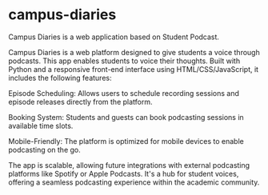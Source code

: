 # campus-diaries
Campus Diaries is a web application based on Student Podcast.

Campus Diaries is a web platform designed to give students a voice through podcasts. This app enables students to voice their thoughts. Built with Python and a responsive front-end interface using HTML/CSS/JavaScript, it includes the following features:

Episode Scheduling: Allows users to schedule recording sessions and episode releases directly from the platform.
    
Booking System: Students and guests can book podcasting sessions in available time slots.
    
Mobile-Friendly: The platform is optimized for mobile devices to enable podcasting on the go.

The app is scalable, allowing future integrations with external podcasting platforms like Spotify or Apple Podcasts. It's a hub for student voices, offering a seamless podcasting experience within the academic community.
